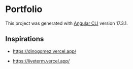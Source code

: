 # Portfolio

This project was generated with [Angular CLI](https://github.com/angular/angular-cli) version 17.3.1.




## Inspirations

- https://dinogomez.vercel.app/

- https://liveterm.vercel.app/

